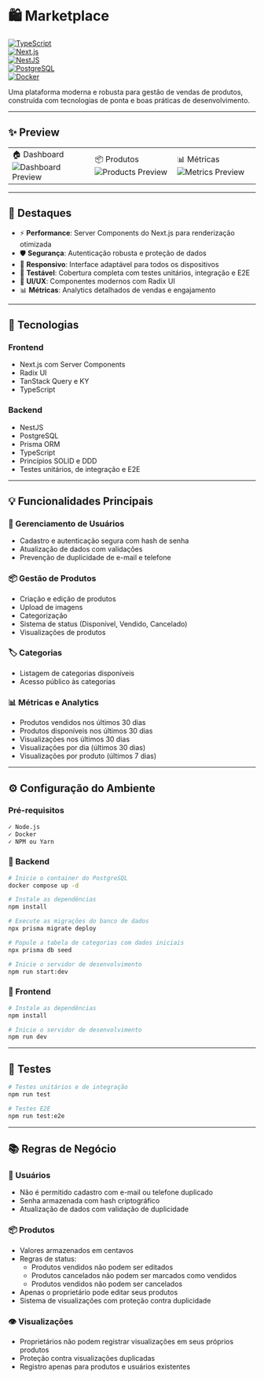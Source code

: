 # 🛍️ Marketplace

[![TypeScript](https://img.shields.io/badge/TypeScript-007ACC?style=for-the-badge&logo=typescript&logoColor=white)]()  
[![Next.js](https://img.shields.io/badge/Next.js-000000?style=for-the-badge&logo=next.js&logoColor=white)]()  
[![NestJS](https://img.shields.io/badge/NestJS-E0234E?style=for-the-badge&logo=nestjs&logoColor=white)]()  
[![PostgreSQL](https://img.shields.io/badge/PostgreSQL-316192?style=for-the-badge&logo=postgresql&logoColor=white)]()  
[![Docker](https://img.shields.io/badge/Docker-2496ED?style=for-the-badge&logo=docker&logoColor=white)]()  

Uma plataforma moderna e robusta para gestão de vendas de produtos, construída com tecnologias de ponta e boas práticas de desenvolvimento.

---

## ✨ Preview

<table>
  <tr>
    <td width="33%">
      🏠 Dashboard  
      <img src="/api/placeholder/400/200" alt="Dashboard Preview"/>
    </td>
    <td width="33%">
      📦 Produtos  
      <img src="/api/placeholder/400/200" alt="Products Preview"/>
    </td>
    <td width="33%">
      📊 Métricas  
      <img src="/api/placeholder/400/200" alt="Metrics Preview"/>
    </td>
  </tr>
</table>

---

## 🎯 Destaques

- ⚡ **Performance**: Server Components do Next.js para renderização otimizada  
- 🛡️ **Segurança**: Autenticação robusta e proteção de dados  
- 📱 **Responsivo**: Interface adaptável para todos os dispositivos  
- 🧪 **Testável**: Cobertura completa com testes unitários, integração e E2E  
- 🎨 **UI/UX**: Componentes modernos com Radix UI  
- 📊 **Métricas**: Analytics detalhados de vendas e engajamento  

---

## 🚀 Tecnologias

### Frontend

- Next.js com Server Components  
- Radix UI  
- TanStack Query e KY  
- TypeScript  

### Backend

- NestJS  
- PostgreSQL  
- Prisma ORM  
- TypeScript  
- Princípios SOLID e DDD  
- Testes unitários, de integração e E2E  

---

## 💡 Funcionalidades Principais

### 👤 Gerenciamento de Usuários

- Cadastro e autenticação segura com hash de senha  
- Atualização de dados com validações  
- Prevenção de duplicidade de e-mail e telefone  

### 📦 Gestão de Produtos

- Criação e edição de produtos  
- Upload de imagens  
- Categorização  
- Sistema de status (Disponível, Vendido, Cancelado)  
- Visualizações de produtos  

### 🏷️ Categorias

- Listagem de categorias disponíveis  
- Acesso público às categorias  

### 📊 Métricas e Analytics

- Produtos vendidos nos últimos 30 dias  
- Produtos disponíveis nos últimos 30 dias  
- Visualizações nos últimos 30 dias  
- Visualizações por dia (últimos 30 dias)  
- Visualizações por produto (últimos 7 dias)  

---

## ⚙️ Configuração do Ambiente

### Pré-requisitos

```bash
✓ Node.js  
✓ Docker  
✓ NPM ou Yarn  
```

### 🔧 Backend

```bash
# Inicie o container do PostgreSQL
docker compose up -d

# Instale as dependências
npm install

# Execute as migrações do banco de dados
npx prisma migrate deploy

# Popule a tabela de categorias com dados iniciais
npx prisma db seed

# Inicie o servidor de desenvolvimento
npm run start:dev
```

### 🎨 Frontend

```bash
# Instale as dependências
npm install

# Inicie o servidor de desenvolvimento
npm run dev
```

---

## 🧪 Testes

```bash
# Testes unitários e de integração
npm run test

# Testes E2E
npm run test:e2e
```

---

## 📚 Regras de Negócio

### 👤 Usuários

- Não é permitido cadastro com e-mail ou telefone duplicado  
- Senha armazenada com hash criptográfico  
- Atualização de dados com validação de duplicidade  

### 📦 Produtos

- Valores armazenados em centavos  
- Regras de status:  
  - Produtos vendidos não podem ser editados  
  - Produtos cancelados não podem ser marcados como vendidos  
  - Produtos vendidos não podem ser cancelados  
- Apenas o proprietário pode editar seus produtos  
- Sistema de visualizações com proteção contra duplicidade  

### 👁️ Visualizações

- Proprietários não podem registrar visualizações em seus próprios produtos  
- Proteção contra visualizações duplicadas  
- Registro apenas para produtos e usuários existentes  
